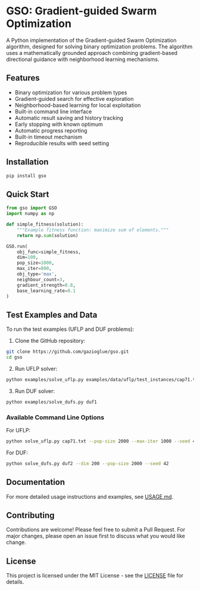 # GSO: Gradient-guided Swarm Optimization

A Python implementation of the Gradient-guided Swarm Optimization algorithm, designed for solving binary optimization problems. The algorithm uses a mathematically grounded approach combining gradient-based directional guidance with neighborhood learning mechanisms.

## Features

- Binary optimization for various problem types
- Gradient-guided search for effective exploration
- Neighborhood-based learning for local exploitation
- Built-in command line interface
- Automatic result saving and history tracking
- Early stopping with known optimum
- Automatic progress reporting
- Built-in timeout mechanism
- Reproducible results with seed setting

## Installation

```bash
pip install gso
```

## Quick Start

```python
from gso import GSO
import numpy as np

def simple_fitness(solution):
    """Example fitness function: maximize sum of elements."""
    return np.sum(solution)

GSO.run(
    obj_func=simple_fitness,
    dim=100,
    pop_size=1000,
    max_iter=800,
    obj_type='max',
    neighbour_count=3,
    gradient_strength=0.8,
    base_learning_rate=0.1
)
```

## Test Examples and Data

To run the test examples (UFLP and DUF problems):

1. Clone the GitHub repository:
```bash
git clone https://github.com/gazioglue/gso.git
cd gso
```

2. Run UFLP solver:
```bash
python examples/solve_uflp.py examples/data/uflp/test_instances/cap71.txt
```

3. Run DUF solver:
```bash
python examples/solve_dufs.py duf1
```

### Available Command Line Options

For UFLP:
```bash
python solve_uflp.py cap71.txt --pop-size 2000 --max-iter 1000 --seed 42
```

For DUF:
```bash
python solve_dufs.py duf2 --dim 200 --pop-size 2000 --seed 42
```

## Documentation

For more detailed usage instructions and examples, see [USAGE.md](USAGE.md).

## Contributing

Contributions are welcome! Please feel free to submit a Pull Request. For major changes, please open an issue first to discuss what you would like change.

## License

This project is licensed under the MIT License - see the [LICENSE](LICENSE) file for details.
